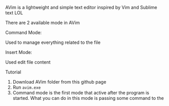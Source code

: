 AVim is a lightweight and simple text editor inspired by Vim and Sublime text LOL

There are 2 available mode in AVim

Command Mode:

  Used to manage everything related to the file
  
Insert Mode:

  Used edit file content

Tutorial

  1. Download AVim folder from this github page
  2. Run ``avim.exe``
  3. Command mode is the first mode that active after the program is started. What you can do in this mode is passing some command to the 
